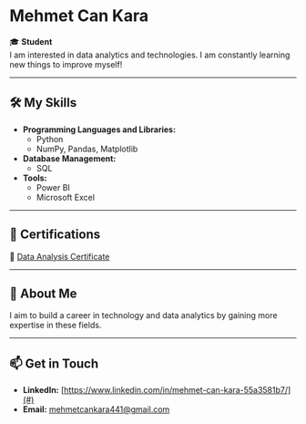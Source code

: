 # Mehmet Can Kara  

🎓 **Student**  
I am interested in data analytics and technologies. I am constantly learning new things to improve myself!  

---

## 🛠️ My Skills  
- **Programming Languages and Libraries:**  
  - Python  
  - NumPy, Pandas, Matplotlib  
- **Database Management:**  
  - SQL  
- **Tools:**  
  - Power BI  
  - Microsoft Excel  

---

## 📜 Certifications  
📄 [Data Analysis Certificate](https://github.com/mmckara/mmckara/sertifika/main/sertifika.pdf)  

---

## 🌟 About Me  
I aim to build a career in technology and data analytics by gaining more expertise in these fields.  

---

## 📫 Get in Touch  
- **LinkedIn:** [https://www.linkedin.com/in/mehmet-can-kara-55a3581b7/](#)  
- **Email:** mehmetcankara441@gmail.com
